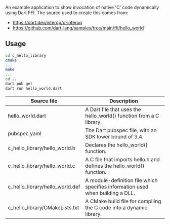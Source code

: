 An example application to show invocation of native 'C' code dynamically
using Dart FFI. The source used to create this comes from:

- https://dart.dev/interop/c-interop
- https://github.com/dart-lang/samples/tree/main/ffi/hello_world

## Usage

```bash
cd c_hello_library
cmake .
...
make
...
cd ..
dart pub get
dart run hello_world.dart
```

| Source file                     | Description                                                                    |
| ------------------------------- | ------------------------------------------------------------------------------ |
| hello_world.dart                | A Dart file that uses the hello_world() function from a C library.             |
| pubspec.yaml                    | The Dart pubspec file, with an SDK lower bound of 3.4.                         |
| c_hello_library/hello_world.h   | Declares the hello_world() function.                                           |
| c_hello_library/hello_world.c   | A C file that imports hello.h and defines the hello_world() function.          |
| c_hello_library/hello_world.def | A module-definition file which specifies information used when building a DLL. |
| c_hello_library/CMakeLists.txt  | A CMake build file for compiling the C code into a dynamic library.            |
